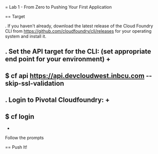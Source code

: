 = Lab 1 - From Zero to Pushing Your First Application

== Target

. If you haven't already, download the latest release of the Cloud Foundry CLI from https://github.com/cloudfoundry/cli/releases for your operating system and install it.

. Set the API target for the CLI: (set appropriate end point for your environment)
+
----
$ cf api https://api.devcloudwest.inbcu.com --skip-ssl-validation
----

. Login to Pivotal Cloudfoundry:
+
----
$ cf login
----
+
Follow the prompts

== Push It!
